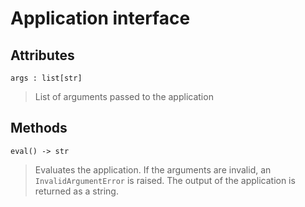 Application interface
=====================

Attributes
----------
`args : list[str]`  
>List of arguments passed to the application

Methods
-------
`eval() -> str`  
>Evaluates the application. If the arguments are invalid, an `InvalidArgumentError` is raised.
The output of the application is returned as a string.